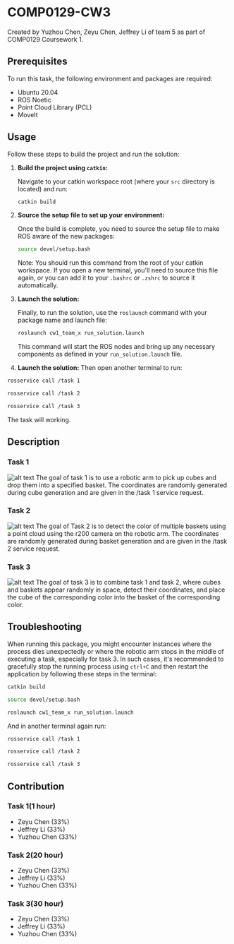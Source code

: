 # COMP0129-CW3
Created by Yuzhou Chen, Zeyu Chen, Jeffrey Li of team 5 as part of COMP0129 Coursework 1.
## Prerequisites
To run this task, the following environment and packages are required:
- Ubuntu 20.04
- ROS Noetic
- Point Cloud Library (PCL)
- MoveIt

 ## Usage

Follow these steps to build the project and run the solution:

1. **Build the project using `catkin`:**

    Navigate to your catkin workspace root (where your `src` directory is located) and run:

    ```bash
    catkin build
    ```

    

2. **Source the setup file to set up your environment:**

    Once the build is complete, you need to source the setup file to make ROS aware of the new packages:

    ```bash
    source devel/setup.bash
    ```

    Note: You should run this command from the root of your catkin workspace. If you open a new terminal, you'll need to source this file again, or you can add it to your `.bashrc` or `.zshrc` to source it automatically.

3. **Launch the solution:**

    Finally, to run the solution, use the `roslaunch` command with your package name and launch file:

    ```bash
    roslaunch cw1_team_x run_solution.launch
    ```

    This command will start the ROS nodes and bring up any necessary components as defined in your `run_solution.launch` file.

4. **Launch the solution:**
Then open another terminal to run:
```bash
rosservice call /task 1
```

```bash
rosservice call /task 2
```

```bash
rosservice call /task 3
```
The task will working.
## Description
### Task 1
![alt text](https://github.com/JeliPenguin/COMP0129-CW1/blob/main/task1.png?raw=true)
The goal of task 1 is to use a robotic arm to pick up cubes and drop them into a specified basket. The coordinates are randomly generated during cube generation and are given in the /task 1 service request.
### Task 2
![alt text](https://github.com/JeliPenguin/COMP0129-CW1/blob/main/task2.png?raw=true)
The goal of Task 2 is to detect the color of multiple baskets using a point cloud using the r200 camera on the robotic arm. The coordinates are randomly generated during basket generation and are given in the /task 2 service request.
### Task 3
![alt text](https://github.com/JeliPenguin/COMP0129-CW1/blob/main/task3?raw=true)
The goal of task 3 is to combine task 1 and task 2, where cubes and baskets appear randomly in space, detect their coordinates, and place the cube of the corresponding color into the basket of the corresponding color.
## Troubleshooting

When running this package, you might encounter instances where the process dies unexpectedly or where the robotic arm stops in the middle of executing a task, especially for task 3. In such cases, it's recommended to gracefully stop the running process using `ctrl+C` and then restart the application by following these steps in the terminal:

```bash
catkin build
```
```bash
source devel/setup.bash
```
```bash
roslaunch cw1_team_x run_solution.launch
```
And in another terminal again run:
```bash
rosservice call /task 1
```

```bash
rosservice call /task 2
```

```bash
rosservice call /task 3
```

## Contribution
### Task 1(1 hour)
- Zeyu Chen (33%)
- Jeffrey Li (33%)
- Yuzhou Chen (33%)

### Task 2(20 hour)
- Zeyu Chen (33%)
- Jeffrey Li (33%)
- Yuzhou Chen (33%)

### Task 3(30 hour)
- Zeyu Chen (33%)
- Jeffrey Li (33%)
- Yuzhou Chen (33%)
